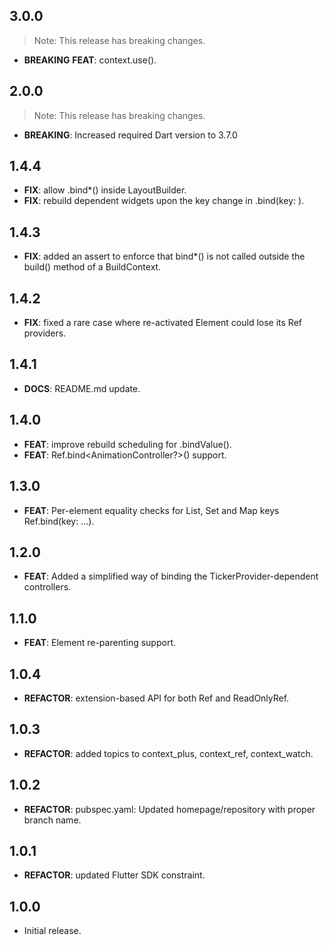 ## 3.0.0

> Note: This release has breaking changes.

 - **BREAKING** **FEAT**: context.use().

## 2.0.0

> Note: This release has breaking changes.

 - **BREAKING**: Increased required Dart version to 3.7.0

## 1.4.4

 - **FIX**: allow .bind*() inside LayoutBuilder.
 - **FIX**: rebuild dependent widgets upon the key change in .bind(key: ).

## 1.4.3

 - **FIX**: added an assert to enforce that bind*() is not called outside the build() method of a BuildContext.

## 1.4.2

 - **FIX**: fixed a rare case where re-activated Element could lose its Ref providers.

## 1.4.1

 - **DOCS**: README.md update.

## 1.4.0

 - **FEAT**: improve rebuild scheduling for .bindValue().
 - **FEAT**: Ref.bind<AnimationController?>() support.

## 1.3.0

 - **FEAT**: Per-element equality checks for List, Set and Map keys Ref.bind(key: ...).

## 1.2.0

 - **FEAT**: Added a simplified way of binding the TickerProvider-dependent controllers.

## 1.1.0

 - **FEAT**: Element re-parenting support.

## 1.0.4

 - **REFACTOR**: extension-based API for both Ref and ReadOnlyRef.

## 1.0.3

 - **REFACTOR**: added topics to context_plus, context_ref, context_watch.

## 1.0.2

 - **REFACTOR**: pubspec.yaml: Updated homepage/repository with proper branch name.

## 1.0.1

 - **REFACTOR**: updated Flutter SDK constraint.

## 1.0.0

* Initial release.
